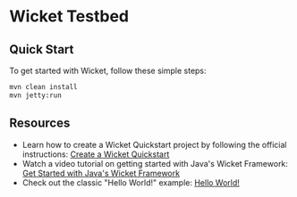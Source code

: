 # Wicket Testbed

## Quick Start

To get started with Wicket, follow these simple steps:

```sh
mvn clean install
mvn jetty:run
```

## Resources

* Learn how to create a Wicket Quickstart project by following the official instructions: [Create a Wicket Quickstart](https://wicket.apache.org/start/quickstart.html)
* Watch a video tutorial on getting started with Java's Wicket Framework: [Get Started with Java's Wicket Framework](https://youtu.be/cbXlMMNjgwA?si=bEHmH9ZYiNgUsrcx)
* Check out the classic "Hello World!" example: [Hello World!](https://wicket.apache.org/learn/examples/helloworld.html)
